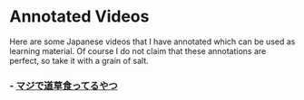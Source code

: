 # Annotated Videos

Here are some Japanese videos that I have annotated which can be used as learning material. Of course I do not claim that these annotations are perfect, so take it with a grain of salt.

### - [マジで道草食ってるやつ](Annotations/vid1.md)

